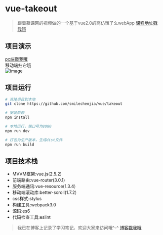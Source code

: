 # vue-takeout

> 跟着慕课网的视频做的一个基于vue2.0的高仿饿了么webApp [课程地址戳我哦](https://coding.imooc.com/class/74.html)

## 项目演示

[pc端戳我哦](http://39.107.64.228/vue-takeout/index.html#/goods) <br>
移动端扫它哦<br>
![image](https://github.com/smilechenjia/vue-takeout/blob/master/src/show.png)


## 项目运行

``` bash
# 克隆项目到本地
git clone https://github.com/smilechenjia/vue/takeout

# 安装依赖
npm install 

# 本地运行，端口号为8080
npm run dev

# 打包为生产版本，生成dist文件
npm run build

```

## 项目技术栈
* MVVM框架:vue.js(2.5.2)
* 前端路由:vue-router(3.0.1)
* 服务端通讯:vue-resource(1.3.4)
* 移动端滚动库:better-scroll(1.7.2)
* css样式:stylus
* 构建工具:webpack3.0
* 源码:es6
* 代码检查工具:eslint

>我已在博客上记录了学习笔记，欢迎大家来访问哦^-^  [博客戳我哦](http://blog.csdn.net/sherry_chan)

